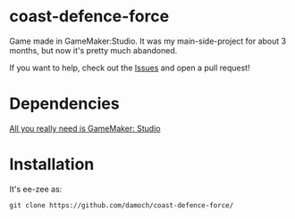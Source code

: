 # coast-defence-force

Game made in GameMaker:Studio. It was my main-side-project for about 3 months, but now it's pretty much abandoned. 

If you want to help, check out the [Issues](https://github.com/damoch/coast-defence-force/issues) and open a pull request!

# Dependencies

[All you really need is GameMaker: Studio](http://www.yoyogames.com/get)

# Installation

It's ee-zee as:

`git clone https://github.com/damoch/coast-defence-force/`
